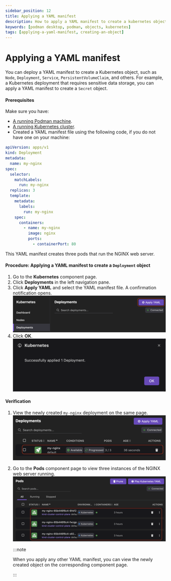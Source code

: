 ```yaml
---
sidebar_position: 12
title: Applying a YAML manifest
description: How to apply a YAML manifest to create a kubernetes object
keywords: [podman desktop, podman, objects, kubernetes]
tags: [applying-a-yaml-manifest, creating-an-object]
---
```


# Applying a YAML manifest

You can deploy a YAML manifest to create a Kubernetes object, such as `Node`, `Deployment`, `Service`, `PersistentVolumeClaim`, and others. For example, a Kubernetes deployment that requires sensitive data storage, you can apply a YAML manifest to create a `Secret` object.

#### Prerequisites

Make sure you have:

- [A running Podman machine](/docs/podman/creating-a-podman-machine).
- [A running Kubernetes cluster](/docs/kind/creating-a-kind-cluster).
- Created a YAML manifest file using the following code, if you do not have one on your machine:

```yaml
apiVersion: apps/v1
kind: Deployment
metadata:
  name: my-nginx
spec:
  selector:
    matchLabels:
      run: my-nginx
  replicas: 3
  template:
    metadata:
      labels:
        run: my-nginx
    spec:
      containers:
        - name: my-nginx
          image: nginx
          ports:
            - containerPort: 80
```
This YAML manifest creates three pods that run the NGINX web server.

#### Procedure: Applying a YAML manifest to create a `Deployment` object

1. Go to the **Kubernetes** component page. 
1. Click **Deployments** in the left navigation pane.
1. Click **Apply YAML** and select the YAML manifest file. A confirmation notification opens.
  ![applying a yaml manifest](img/applying-a-yaml-manifest.png)
1. Click **OK**.
  ![confirmation notification](img/confirmation-notification.png)


#### Verification

1. View the newly created `my-nginx` deployment on the same page.
  ![nginx deployment](img/my-nginx-deployment.png)
1. Go to the **Pods** component page to view three instances of the NGINX web server running.
  ![nginx pods running](img/nginx-pods-running.png)

    :::note

    When you apply any other YAML manifest, you can view the newly created object on the corresponding component page.

    :::


